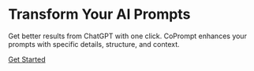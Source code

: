 # Transform Your AI Prompts

Get better results from ChatGPT with one click. CoPrompt enhances your prompts with specific details, structure, and context.

[Get Started](https://www.coprompt.app) 